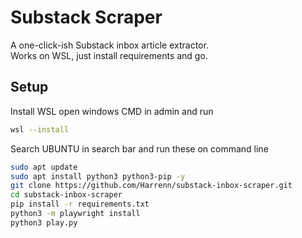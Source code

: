 # Substack Scraper

A one-click-ish Substack inbox article extractor.  
Works on WSL, just install requirements and go.

## Setup

Install WSL
open windows CMD in admin and run
```bash
wsl --install
```

Search UBUNTU in search bar and run these on command line
```bash
sudo apt update
sudo apt install python3 python3-pip -y
git clone https://github.com/Harrenn/substack-inbox-scraper.git
cd substack-inbox-scraper
pip install -r requirements.txt
python3 -m playwright install
python3 play.py
```
